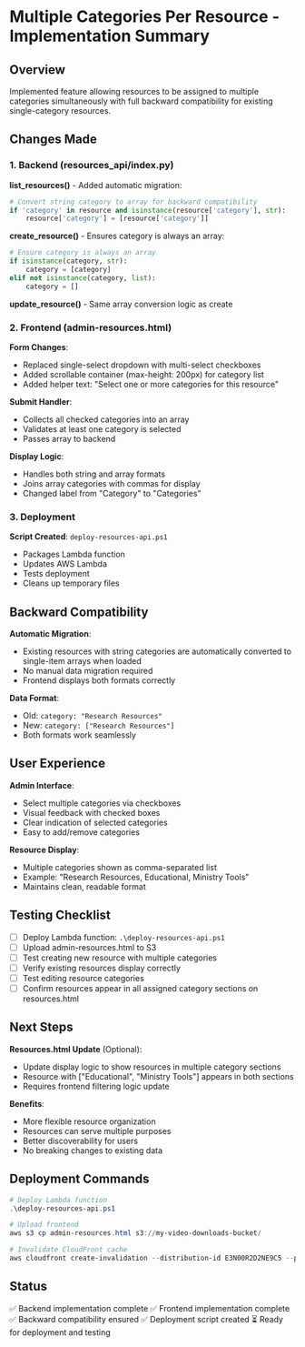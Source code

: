 # Multiple Categories Per Resource - Implementation Summary

## Overview
Implemented feature allowing resources to be assigned to multiple categories simultaneously with full backward compatibility for existing single-category resources.

## Changes Made

### 1. Backend (resources_api/index.py)

**list_resources()** - Added automatic migration:
```python
# Convert string category to array for backward compatibility
if 'category' in resource and isinstance(resource['category'], str):
    resource['category'] = [resource['category']]
```

**create_resource()** - Ensures category is always an array:
```python
# Ensure category is always an array
if isinstance(category, str):
    category = [category]
elif not isinstance(category, list):
    category = []
```

**update_resource()** - Same array conversion logic as create

### 2. Frontend (admin-resources.html)

**Form Changes**:
- Replaced single-select dropdown with multi-select checkboxes
- Added scrollable container (max-height: 200px) for category list
- Added helper text: "Select one or more categories for this resource"

**Submit Handler**:
- Collects all checked categories into an array
- Validates at least one category is selected
- Passes array to backend

**Display Logic**:
- Handles both string and array formats
- Joins array categories with commas for display
- Changed label from "Category" to "Categories"

### 3. Deployment

**Script Created**: `deploy-resources-api.ps1`
- Packages Lambda function
- Updates AWS Lambda
- Tests deployment
- Cleans up temporary files

## Backward Compatibility

**Automatic Migration**:
- Existing resources with string categories are automatically converted to single-item arrays when loaded
- No manual data migration required
- Frontend displays both formats correctly

**Data Format**:
- Old: `category: "Research Resources"`
- New: `category: ["Research Resources"]`
- Both formats work seamlessly

## User Experience

**Admin Interface**:
- Select multiple categories via checkboxes
- Visual feedback with checked boxes
- Clear indication of selected categories
- Easy to add/remove categories

**Resource Display**:
- Multiple categories shown as comma-separated list
- Example: "Research Resources, Educational, Ministry Tools"
- Maintains clean, readable format

## Testing Checklist

- [ ] Deploy Lambda function: `.\deploy-resources-api.ps1`
- [ ] Upload admin-resources.html to S3
- [ ] Test creating new resource with multiple categories
- [ ] Verify existing resources display correctly
- [ ] Test editing resource categories
- [ ] Confirm resources appear in all assigned category sections on resources.html

## Next Steps

**Resources.html Update** (Optional):
- Update display logic to show resources in multiple category sections
- Resource with ["Educational", "Ministry Tools"] appears in both sections
- Requires frontend filtering logic update

**Benefits**:
- More flexible resource organization
- Resources can serve multiple purposes
- Better discoverability for users
- No breaking changes to existing data

## Deployment Commands

```powershell
# Deploy Lambda function
.\deploy-resources-api.ps1

# Upload frontend
aws s3 cp admin-resources.html s3://my-video-downloads-bucket/

# Invalidate CloudFront cache
aws cloudfront create-invalidation --distribution-id E3N00R2D2NE9C5 --paths "/admin-resources.html"
```

## Status
✅ Backend implementation complete
✅ Frontend implementation complete
✅ Backward compatibility ensured
✅ Deployment script created
⏳ Ready for deployment and testing
